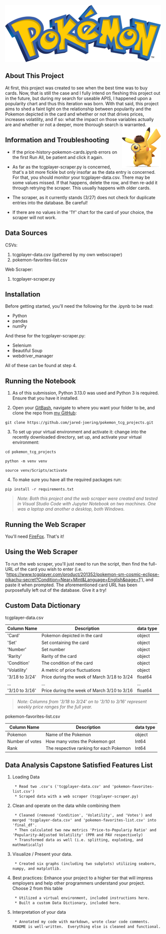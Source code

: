 ![Pokemon](images/pokemon-logo.png)

## About This Project

At first, this project was created to see when the best time was to buy cards.  Now, that is still the case and I fully intend on fleshing this project out in the future, but during my search for useable APIS, I happened upon a popularity chart and thus this iteration was born.  With that said, this project aims to shed a faint light on the relationship between popularity and the Pokemon depicted in the card and whether or not that drives prices, increases volatility, and if so: what the impact on those variables actually are and whether or not a deeper, more thorough search is warranted. <img src = "images/pikachu-magnifying-glass.png" alt = "Pikachu from Detective Pikachu" align = "right" style = "length: 25%; width: 25%;">

## Information and Troubleshooting

* If the price-history-pokemon-cards.ipynb errors on the first Run All, be patient and click it again.

* As far as the tcgplayer-scraper.py is concerned, that's a bit more fickle but only insofar as the data entry is concerned.  For that, you should monitor your tcgplayer-data.csv.  There may be some values missed.  If that happens, delete the row, and then re-add it through retrying the scraper.  This usually happens with older cards.  

* The scraper, as it currently stands (3/27) does not check for duplicate entries into the database.  Be careful!

* If there are no values in the '1Y' chart for the card of your choice, the scraper will not work.  

## Data Sources

CSVs:

1. tcgplayer-data.csv (gathered by my own webscraper)
2. pokemon-favorites-list.csv

Web Scraper:

1. tcgplayer-scraper.py

## Installation

Before getting started, you'll need the following for the .ipynb to be read:

* Python
* pandas
* numPy

And these for the tcgplayer-scraper.py:

* Selenium
* Beautiful Soup
* webdriver_manager

All of these can be found at step 4.

## Running the Notebook
1. As of this submission, Python 3.13.0 was used and Python 3 is required.  Ensure that you have it installed.

2. Open your [GitBash](https://git-scm.com/downloads), navigate to where you want your folder to be, and clone the repo from [my GitHub](https://github.com/jared-joering/pokemon_tcg_projects):

```
git clone https://github.com/jared-joering/pokemon_tcg_projects.git
```

3. To set up your virtual environment and activate it: change into the recently downloaded directory, set up, and activate your virtual environment: 

```
cd pokemon_tcg_projects
```
```
python -m venv venv
```
```
source venv/Scripts/activate
```

4. To make sure you have all the required packages run:

```
pip install -r requirements.txt
```

> *Note: Both this project and the web scraper were created and tested in Visual Studio Code with Jupyter Notebook on two machines.  One was a laptop and another a desktop, both Windows.*

## Running the Web Scraper

You'll need [FireFox](https://www.mozilla.org/en-US/firefox/new/).  That's it!

## Using the Web Scraper

To run the web scraper, you'll just need to run the script, then find the full-URL of the card you wish to enter (i.e. 'https://www.tcgplayer.com/product/201352/pokemon-sm-cosmic-eclipse-pikachu-secret?Condition=Near+Mint&Language=English&page=1'), and paste it when prompted.  The aforementioned card URL has been purposefully left out of the database.  Give it a try!

## Custom Data Dictionary

tcgplayer-data.csv

|Column Name|Description|data type|
|---|---|---|
|'Card'|Pokemon depicted in the card|object|
|'Set'|Set containing the card|object|
|'Number'|Set number|object|
|'Rarity'|Rarity of the card|object|
|'Condition'|The condition of the card|object|
|'Volatility'|A metric of price fluctuations|object|
|'3/18 to 3/24'|Price during the week of March 3/18 to 3/24|float64|
|...|...|...|
|'3/10 to 3/16'|Price during the week of March 3/10 to 3/16|float64|

> *Note: Columns from '3/18 to 3/24' on to '3/10 to 3/16' represent weekly price ranges for the full year.*

pokemon-favorites-list.csv

|Column Name|Description|data type|
|---|---|---|
|Pokemon|Name of the Pokemon|object|
|Number of votes|How many votes the Pokemon got|Int64|
|Rank|The respective ranking for each Pokemon|Int64|

## Data Analysis Capstone Satisfied Features List

1. Loading Data

        * Read two .csv's ('tcgplayer-data.csv' and 'pokemon-favorites-list.csv')
        * Scraped data with a web scraper (tcgplayer-scraper.py)

2. Clean and operate on the data while combining them

        * Cleaned (removed 'Condition', 'Volatility', and 'Votes') and merged 'tcgplayer-data.csv' and 'pokemon-favorites-list.csv' into 'final_df'.
        * Then calculated two new metrics 'Price-to-Populariy Ratio' and 'Popularity-Adjusted Volatility' (PPR and PAV respectively)
        * Transformed data as well (i.e. splitting, exploding, and mathmatically)

3. Visualize / Present your data.

        * Created six graphs (including two subplots) utilizing seaborn, numpy, and matplotlib.

4. Best practices: Enhance your project to a higher tier that will impress employers and help other programmers understand your project. Choose 2 from this table

        * Utilized a virtual environment, included instructions here.
        * Built a custom Data Dictionary, included here.

5. Interpretation of your data

        * Annotated my code with markdown, wrote clear code comments.  README is well-written.  Everything else is cleaned and functional.